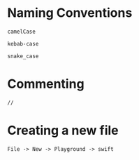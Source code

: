 # Naming Conventions

```
camelCase

kebab-case

snake_case
```

# Commenting

```
//

```

# Creating a new file

```
File -> New -> Playground -> swift
```
